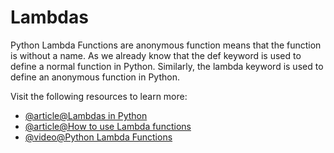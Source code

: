 # Lambdas

Python Lambda Functions are anonymous function means that the function is without a name. As we already know that the def keyword is used to define a normal function in Python. Similarly, the lambda keyword is used to define an anonymous function in Python.

Visit the following resources to learn more:

- [@article@Lambdas in Python](https://www.w3schools.com/python/python_lambda.asp)
- [@article@How to use Lambda functions](https://realpython.com/python-lambda/)
- [@video@Python Lambda Functions](https://www.youtube.com/watch?v=KR22jigJLok)